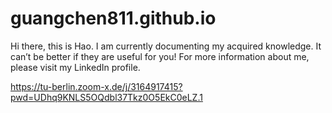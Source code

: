 # guangchen811.github.io

Hi there, this is Hao. I am currently documenting my acquired knowledge. It can’t be better if they are useful for you! For more information about me, please visit my LinkedIn profile.

https://tu-berlin.zoom-x.de/j/3164917415?pwd=UDhq9KNLS5OQdbl37Tkz0O5EkC0eLZ.1